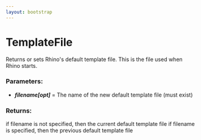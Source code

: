 ```yaml
---
layout: bootstrap
---
```


# TemplateFile

Returns or sets Rhino's default template file. This is the file used
        when Rhino starts.
        

### Parameters:

- ***filename[opt]*** = The name of the new default template file (must exist)
        

### Returns:


if filename is not specified, then the current default template file
if filename is specified, then the previous default template file
        
